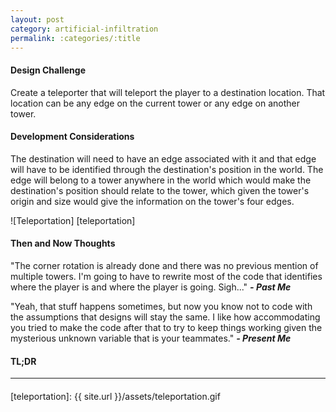 ```yaml
---
layout: post
category: artificial-infiltration
permalink: :categories/:title
---
```


#### Design Challenge

Create a teleporter that will teleport the player to a destination location. That location can be any edge on the current tower or any edge on another tower.

#### Development Considerations

The destination will need to have an edge associated with it and that edge will have to be identified through the destination's position in the world. The edge will belong to a tower anywhere in the world which would make the destination's position should relate to the tower, which given the tower's origin and size would give the information on the tower's four edges.

![Teleportation] [teleportation]

<!--excerpt_end-->

#### Then and Now Thoughts

"The corner rotation is already done and there was no previous mention of multiple towers. I'm going to have to rewrite most of the code that identifies where the player is and where the player is going. Sigh..." 
**_- Past Me_**

"Yeah, that stuff happens sometimes, but now you know not to code with the assumptions that designs will stay the same. I like how accommodating you tried to make the code after that to try to keep things working given the mysterious unknown variable that is your teammates." 
**_- Present Me_**

#### TL;DR

---



#### 

[teleportation]:            {{ site.url }}/assets/teleportation.gif

[TeleportTrigger.cs]:       https://github.com/Kpable/Artificial-Infiltration/blob/master/Scripts/Triggers/TeleportTrigger.cs
[CubeSpace.cs]: 			https://github.com/Kpable/Artificial-Infiltration/blob/master/Scripts/CubeSpace.cs